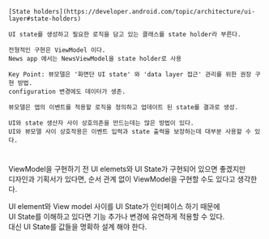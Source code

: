 ```
[State holders](https://developer.android.com/topic/architecture/ui-layer#state-holders)

UI state를 생성하고 필요한 로직을 담고 있는 클래스를 state holder라 부른다.

전형적인 구현은 ViewModel 이다.
News app 에서는 NewsViewModel을 state holder로 사용

Key Point: 뷰모델은 '화면단 UI state' 와 'data layer 접근' 관리를 위한 권장 구현 방법.
configuration 변경에도 데이터가 생존.

뷰모델은 앱의 이벤트를 적용할 로직을 정의하고 업데이트 된 state를 결과로 생성.

UI와 state 생산자 사이 상호의존을 만드는데는 많은 방법이 있다.
UI와 뷰모델 사이 상호작용은 이벤트 입력과 state 출력을 보장하는데 대부분 사용할 수 있다.
```

#

ViewModel을 구현하기 전 UI elemets와 UI State가 구현되어 있으면 좋겠지만<br>
디자인과 기획서가 있다면, 순서 관계 없이 ViewModel을 구현할 수도 있다고 생각한다.<br>

UI element와 View model 사이를 UI State가 인터페이스 하기 때문에<br>
UI State를 이해하고 있다면 기능 추가나 변경에 유연하게 적용할 수 있다.<br>
대신 UI State를 값들을 명확하 설계 해야 한다.